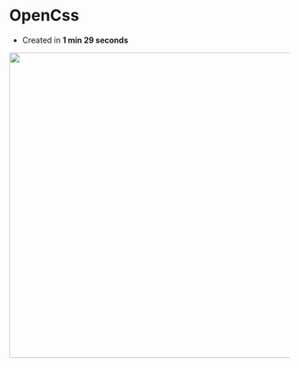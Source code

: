# OpenCss

- Created in **1 min 29 seconds** 



<img src ="https://media4.giphy.com/media/fuJPZBIIqzbt1kAYVc/giphy.gif?cid=790b761172720bc5d6a7b91305ba2a3fd582819c9afb97ee&rid=giphy.gif&ct" width = "550" >
